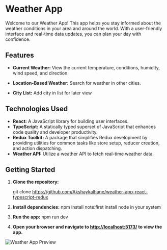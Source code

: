 # Weather App

Welcome to our Weather App! This app helps you stay informed about the weather conditions in your area and around the world. With a user-friendly interface and real-time data updates, you can plan your day with confidence.

## Features

- **Current Weather:** View the current temperature, conditions, humidity, wind speed, and direction.

- **Location-Based Weather:** Search for weather in other cities.
- **City List:** Add city in list for later view

## Technologies Used

- **React:** A JavaScript library for building user interfaces.
- **TypeScript:** A statically typed superset of JavaScript that enhances code quality and developer productivity.
- **Redux Toolkit:** A package that simplifies Redux development by providing utilities for common tasks like store setup, reducer creation, and action dispatching.
- **Weather API:** Utilize a weather API to fetch real-time weather data.

## Getting Started

1. **Clone the repository:**

   git clone https://github.com/Akshaykalhane/weather-app-react-typescript-redux

2. **Install dependencies:**
   npm install
   note:first install node in your system

3. **Run the app:**
   npm run dev
  

4. **Open your browser and navigate to [http://localhost:5173/](http://localhost:5173/) to view the app.**

![Weather App Preview](images/app_snap.png)
